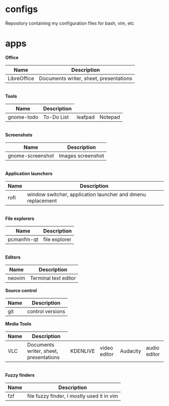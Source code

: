 # configs
Repository containing my configuration files for bash, vim, etc

# apps



<b>Office</b>
<table>
<thead>
  <tr>
    <th>Name</th>
    <th>Description</th>
  </tr>
</thead>
<tbody>
  <tr>
    <td>LibreOffice</td>
    <td>Documents writer, sheet, presentations</td>
  </tr>
</tbody>
</table>
<br>
<b>Tools</b>
<table>
<thead>
  <tr>
    <th>Name</th>
    <th>Description</th>
  </tr>
</thead>
<tbody>
  <tr>
    <td>gnome-todo</td>
    <td>To-Do List</td>
    <td>leafpad</td>
    <td>Notepad</td>
  </tr>
</tbody>
</table>
<br>
<b>Screenshots</b>
<table>
<thead>
  <tr>
    <th>Name</th>
    <th>Description</th>
  </tr>
</thead>
<tbody>
  <tr>
    <td>gnome-screenshot</td>
    <td>Images screenshot</td>
  </tr>
</tbody>
</table>
<br>
<b>Application launchers</b>
<table>
<thead>
  <tr>
    <th>Name</th>
    <th>Description</th>
  </tr>
</thead>
<tbody>
  <tr>
    <td>rofi</td>
    <td>window switcher, application launcher and dmenu replacement</td>
  </tr>
</tbody>
</table>
<br>
<b>File explorers</b>
  <table>
<thead>
  <tr>
    <th>Name</th>
    <th>Description</th>
  </tr>
</thead>
<tbody>
  <tr>
    <td>pcmanfm-qt</td>
    <td>file explorer</td>
  </tr>
</tbody>
</table>
<br>
  <b>Editors</b>
<table>
<thead>
  <tr>
    <th>Name</th>
    <th>Description</th>
  </tr>
</thead>
<tbody>
  <tr>
    <td>neovim</td>
    <td>Terminal text editor</td>
  </tr>
</tbody>
</table>
  <b>Source control</b>
<table>
<thead>
  <tr>
    <th>Name</th>
    <th>Description</th>
  </tr>
</thead>
<tbody>
  <tr>
    <td>git</td>
    <td>control versions</td>
  </tr>
</tbody>
</table>
<b>Media Tools</b>
<table>
<thead>
  <tr>
    <th>Name</th>
    <th>Description</th>
  </tr>
</thead>
<tbody>
  <tr>
    <td>VLC</td>
    <td>Documents writer, sheet, presentations</td>
    <td>KDENLIVE</td>
    <td>video editor</td>
    <td>Audacity</td>
    <td>audio editor</td>
  </tr>
</tbody>
</table>
<br>
<b>Fuzzy finders</b>
<table>
<thead>
  <tr>
    <th>Name</th>
    <th>Description</th>
  </tr>
</thead>
<tbody>
  <tr>
    <td>fzf</td>
    <td>file fuzzy finder, I mostly used it in vim</td>
  </tr>
</tbody>
</table>
